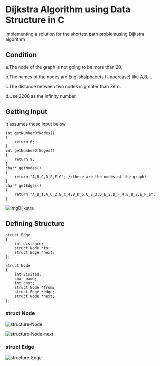 # Dijkstra Algorithm using Data Structure in C

Implementing a solution for the shortest path problemusing Dijkstra algorithm

## Condition
a.The node of the graph is not going to be more than 20.

b.The names of the nodes are Englishalphabets (Uppercase) like A,B,...

c.The distance between two nodes is greater than Zero.

d.Use 3200 as the infinity number.

## Getting Input
It assumes these input below
~~~
int getNumberOfNodes()
{ 
    return 6;
}
int getNumberOfEdges()
{ 
    return 9; 
}
char* getNodes()
{ 
    return "A,B,C,D,E,F,G"; //these are the nodes of the graph!
}
char* getEdges()
{ 
    return "A_B_1,A_C_2,B_C_4,B_D_5,C_E_3,D_E_2,D_F_4,E_B_2,E_F_6"; 
}
~~~

![ImgDijkstra](https://i.imgur.com/6EMAgYF.jpg)

## Defining Structure
~~~
struct Edge
{
    int distance;
    struct Node *to;
    struct Edge *next;
};

struct Node
{
    int visited;
    char name;
    int cost;
    struct Node *from;
    struct Edge *edge;
    struct Node *next;
};
~~~

### struct Node

![structure-Node](https://i.imgur.com/hsVG1NN.jpg)


![structure-Node-next](https://i.imgur.com/YWC1VW7.jpg)

### struct Edge

![structure-Edge](https://i.imgur.com/kBzf6Dg.jpg)
